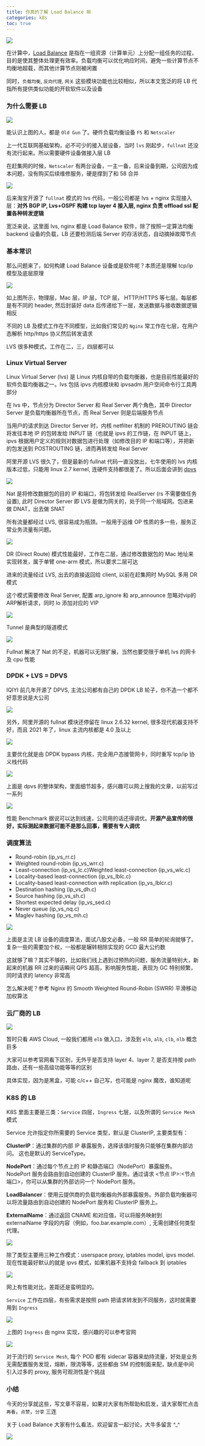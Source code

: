 ```yaml
---
title: 你真的了解 Load Balance 嘛
categories: k8s
toc: true
---
```


![](/images/load-balancing.png)

在计算中，[Load Balance](https://en.wikipedia.org/wiki/Load_balancing_(computing), "Load Balance From wikipedia") 是指在一组资源（计算单元）上分配一组任务的过程，目的是使其整体处理更有效率。负载均衡可以优化响应时间，避免一些计算节点不均衡地超载，而其他计算节点则被闲置

同时，`负载均衡`, `反向代理`, `网关` 这些模块功能也比较相似，所以本文宽泛的将 LB 代指所有提供类似功能的开软软件以及设备
### 为什么需要 LB
![](/images/hardware-lb.jpg)

能认识上图的人，都是 `Old Gun` 了。硬件负载均衡设备 `F5` 和 `Netscaler`

上一代互联网基础架构，必不可少的接入层设备，当时 `lvs` 刚起步，`fullnat` 还没有流行起来。所以需要硬件设备做接入层 LB

在赶集网的时候，`Netscaler` 有两台设备，一主一备，后来设备到期，公司因为成本问题，没有购买后续维修服务，硬是撑到了和 58 合并

![](/images/lvs+nginx.jpg)

后来淘宝开源了 `fullnat` 模式的 lvs 代码，一般公司都是 lvs + nginx 实现接入层：**对外 BGP IP, Lvs+OSPF 构建 tcp layer 4 接入层, nginx 负责 offload ssl 配置各种转发逻辑**

宽泛来说，这里面 lvs, nginx 都是 Load Balance 软件，除了按照一定算法均衡 backend 设备的负载，LB 还要检测后端 Server 的存活状态，自动摘掉故障节点
### 基本常识
那么问题来了，如何构建 Load Balance 设备或是软件呢？本质还是理解 tcp/ip 模型及底层原理

![](/images/tcp-ip-model.jpg)

如上图所示，物理层，Mac 层，IP 层，TCP 层， HTTP/HTTPS 等七层。每层都是有不同的 header, 然后封装好 data 后传递给下一层，发送数据与接收数据逻辑相反

不同的 LB 及模式工作在不同模型，比如我们常见的 `Nginx` 常工作在七层，在用户态解析 http/https 协义然后转发请求

LVS 很多种模式，工作在二，三，四层都可以
### Linux Virtual Server
Linux Virtual Server (lvs) 是 Linux 内核自带的负载均衡器，也是目前性能最好的软件负载均衡器之一。lvs 包括 ipvs 内核模块和 ipvsadm 用户空间命令行工具两部分

在 lvs 中，节点分为 Director Server 和 Real Server 两个角色，其中 Director Server 是负载均衡器所在节点，而 Real Server 则是后端服务节点

当用户的请求到达 Director Server 时，内核 netfilter 机制的 PREROUTING 链会将发往本地 IP 的包转发给 INPUT 链（也就是 ipvs 的工作链，在 INPUT 链上，ipvs 根据用户定义的规则对数据包进行处理（如修改目的 IP 和端口等），并把新的包发送到 POSTROUTING 链，进而再转发给 Real Server

阿里开源 LVS 很久了，但是最新的 fullnat 代码一直没放出，七牛使用的 lvs 内核版本过低，只能用 linux 2.7 kernel, 连硬件支持都很差了。所以后面会讲到 [dpvs]( https://github.com/iqiyi/dpvs, "dpvs")

![](/images/lvs-nat.jpg)

Nat 是将修改数据包的目的 IP 和端口，将包转发给 RealServer (rs 不需要做任务设置), 此时 Director Server 即 LVS 是做为网关的，处于同一个局域网。包进来做 DNAT，出去做 SNAT

所有流量都经过 LVS, 很容易成为瓶颈。一般用于运维 OP 性质的多一些，服务正常业务流量有问题。

![](/images/lvs-dr.jpg)

DR (Direct Route) 模式性能最好，工作在二层，通过修改数据包的 Mac 地址来实现转发，属于单臂 one-arm 模式，所以要求二层可达

进来的流量经过 LVS, 出去的直接返回给 client, 以前在赶集网时 MySQL 多用 DR 模式

这个模式需要修改 Real Server, 配置 arp_ignore 和 arp_announce 忽略对vip的ARP解析请求，同时 lo 添加对应的 VIP

![](/images/lvs-tun.jpg)

Tunnel 是典型的隧道模式

![](/images/lvs-fullnat.jpg)

Fullnat 解决了 Nat 的不足，机器可以无限扩展，当然也要受限于单机 lvs 的网卡及 cpu 性能
### DPDK + LVS = DPVS
IQIYI 前几年开源了 DPVS, 主流公司都有自己的 DPDK LB 轮子，你不造一个都不好意思说是大公司

![](/images/lvs-github-8year.jpg)

另外，阿里开源的 fullnat 模块还停留在 linux 2.6.32 kernel, 很多现代机器支持不好，而且 2021 年了，linux 主流内核都是 4.0 及以上

![](/images/dpvs-1.jpg)

主要优化就是由 DPDK bypass 内核，完全用户态接管网卡，同时重写 tcp/ip 协义栈代码

![](/images/dpvs-2.jpg)

上面是 dpvs 的整体架构，里面细节超多，感兴趣可以网上搜我的文章，以前写过一系列

![](/images/dpvs-bench.jpg)

性能 Benchmark 据说可以达到线速，公司用的话还得调优。**开源产品宣传的很好，实际测起来数据可能不是那么回事，需要有专人调优**
### 调度算法
* Round-robin (ip_vs_rr.c)
* Weighted round-robin (ip_vs_wrr.c)
* Least-connection (ip_vs_lc.c)Weighted least-connection (ip_vs_wlc.c)
* Locality-based least-connection (ip_vs_lblc.c)
* Locality-based least-connection with replication (ip_vs_lblcr.c)
* Destination hashing (ip_vs_dh.c)
* Source hashing (ip_vs_sh.c)
* Shortest expected delay (ip_vs_sed.c)
* Never queue (ip_vs_nq.c)
* Maglev hashing (ip_vs_mh.c)

![](/images/wrr-gcd.jpg)

上面是主流 LB 设备的调度算法，面试八股文必备，一般 RR 简单的轮询就够了。复杂一些的需要加个权，一般都是辗转相除实现的 GCD 最大公约数

这就够了嘛？其实不够的，比如我们线上遇到过预热的问题，服务流量特别大，新起来的机器 RR 过来的话瞬间 QPS 超高，影响服务性能，表现为 GC 特别频繁，同时请求的 latency 非常高

怎么解决呢？参考 Nginx 的 Smooth Weighted Round-Robin (SWRR) 平滑移动加权算法
### 云厂商的 LB
![](/images/aws-lb.jpg)

暂时只看 AWS Cloud, 一般我们都用 `elb` 做入口，涉及到 `elb`, `alb`, `clb`, `nlb` 概念巨多

大家可以参考官网看下区别，无外乎是否支持 layer 4、layer 7, 是否支持按 path 路由，还有一些高级功能等等的区别

具体实现，因为是黑盒，可能 c/c++ 自己写，也可能是 nginx 魔改，谁知道呢
### K8S 的 LB
K8S 里面主要是三类：`Service` 四层，`Ingress` 七层，以及所谓的 `Service Mesh` 模式

Service 允许指定你所需要的 Service 类型，默认是 ClusterIP, 主要类型有：

**ClusterIP**：通过集群的内部 IP 暴露服务，选择该值时服务只能够在集群内部访问。 这也是默认的 ServiceType。

**NodePort**：通过每个节点上的 IP 和静态端口（NodePort）暴露服务。NodePort 服务会路由到自动创建的 ClusterIP 服务。通过请求 <节点 IP>:<节点端口>，你可以从集群的外部访问一个 NodePort 服务。

**LoadBalancer**：使用云提供商的负载均衡器向外部暴露服务。外部负载均衡器可以将流量路由到自动创建的 NodePort 服务和 ClusterIP 服务上。

**ExternalName**：通过返回 CNAME 和对应值，可以将服务映射到 externalName 字段的内容（例如，foo.bar.example.com）, 无需创建任何类型代理。

![](/images/service-k8s.jpg)

除了类型主要用三种工作模式：userspace proxy, iptables model, ipvs model. 现在性能最好默认的就是 ipvs 模式，如果机器不支持会 fallback 到 iptables

![](/images/ipvs-bench.jpg)

网上有性能对比，差距还是蛮明显的。

`Service` 工作在四层，有些需求是按照 path 把请求转发到不同服务，这时就需要用到 `Ingress`

![](/images/k8s-ingress-nginx.jpg)

上图的 `Ingress` 由 nginx 实现，感兴趣的可以参考官网

![](/images/sidecar-k8s-proxy.jpg)

对于流行的 `Service Mesh`, 每个 POD 都有 sidecar 容器来劫持流量，好处是业务无需配置服务发现，熔断，限流等等，这些都由 SM 的控制面来配，缺点是中间引入过多的 proxy, 服务可观测性是个挑战
### 小结
今天的分享就这些，写文章不容易，如果对大家有所帮助和启发，请大家帮忙点击`再看`，`点赞`，`分享` 三连

关于 Load Balance 大家有什么看法，欢迎留言一起讨论，大牛多留言 ^_^

![](/images/dongzerun-weixin-code.png)
